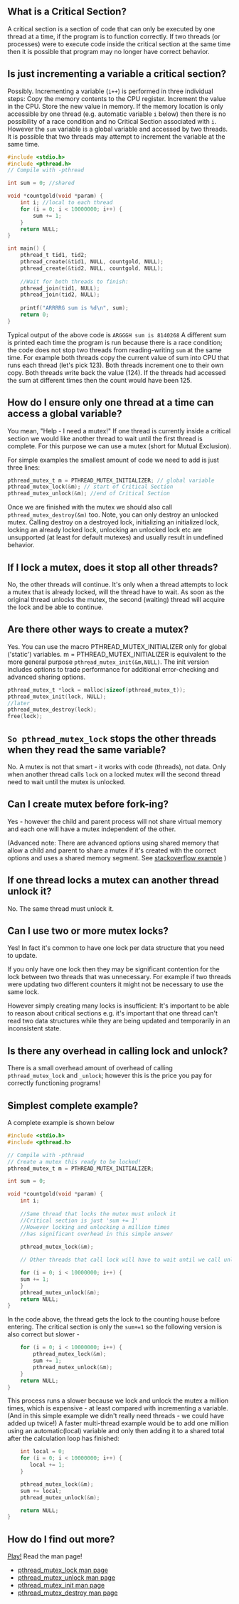 ## What is a Critical Section?
A critical section is a section of code that can only be executed by one thread at a time, if the program is to function correctly. If two threads (or processes) were to execute code inside the critical section at the same time then it is possible that program may no longer have correct behavior.

## Is just incrementing a variable a critical section?
Possibly. Incrementing a variable (`i++`) is performed in three individual steps: Copy the memory contents to the CPU register. Increment the value in the CPU. Store the new value in memory. If the memory location is only accessible by one thread (e.g. automatic variable `i` below) then there is no possibility of a race condition and no Critical Section associated with `i`. However the `sum` variable is a global variable and accessed by two threads. It is possible that two threads may attempt to increment the variable at the same time.
```C
#include <stdio.h>
#include <pthread.h>
// Compile with -pthread

int sum = 0; //shared

void *countgold(void *param) {
    int i; //local to each thread
    for (i = 0; i < 10000000; i++) {
        sum += 1;
    }
    return NULL;
}

int main() {
    pthread_t tid1, tid2;
    pthread_create(&tid1, NULL, countgold, NULL);
    pthread_create(&tid2, NULL, countgold, NULL);
    
    //Wait for both threads to finish:
    pthread_join(tid1, NULL);
    pthread_join(tid2, NULL);
    
    printf("ARRRRG sum is %d\n", sum);
    return 0;
}
```
Typical output of the above code is `ARGGGH sum is 8140268`
A different sum is printed each time the program is run because there is a race condition; the code does not stop two threads from reading-writing `sum` at the same time. For example both threads copy the current value of sum into CPU that runs each thread (let's pick 123). Both threads increment one to their own copy. Both threads write back the value (124). If the threads had accessed the sum at different times then the count would have been 125.

## How do I ensure only one thread at a time can access a global variable?
You mean, "Help - I need a mutex!"
If one thread is currently inside a critical section we would like another thread to wait until the first thread is complete. For this purpose we can use a mutex (short for Mutual Exclusion).

For simple examples the smallest amount of code we need to add is just three lines:
```C
pthread_mutex_t m = PTHREAD_MUTEX_INITIALIZER; // global variable
pthread_mutex_lock(&m); // start of Critical Section
pthread_mutex_unlock(&m); //end of Critical Section
```
Once we are finished with the mutex we should also call `pthread_mutex_destroy(&m)` too. Note, you can only destroy an unlocked mutex. Calling destroy on a destroyed lock, initializing an initialized lock, locking an already locked lock, unlocking an unlocked lock etc are unsupported (at least for default mutexes) and usually result in undefined behavior.

## If I lock a mutex, does it stop all other threads?
No, the other threads will continue. It's only when a thread attempts to lock a mutex that is already locked, will the thread have to wait. As soon as the original thread unlocks the mutex, the second (waiting) thread will acquire the lock and be able to continue.

## Are there other ways to create a mutex?
Yes. You can use the macro PTHREAD_MUTEX_INITIALIZER only for global ('static') variables.
m = PTHREAD_MUTEX_INITIALIZER is equivalent to the more general purpose
`pthread_mutex_init(&m,NULL)`. The init version includes options to trade performance for additional error-checking and advanced sharing options.

```C
pthread_mutex_t *lock = malloc(sizeof(pthread_mutex_t)); 
pthread_mutex_init(lock, NULL);
//later
pthread_mutex_destroy(lock);
free(lock);
```

## `So pthread_mutex_lock` stops the other threads when they read the same variable?
No. A mutex is not that smart - it works with code (threads), not data. Only when another thread calls `lock` on a locked mutex will the second thread need to wait until the mutex is unlocked.


## Can I create mutex before fork-ing?
Yes - however the child and parent process will not share virtual memory and each one will have a mutex independent of the other.

(Advanced note: There are advanced options using shared memory that allow a child and parent to share a mutex if it's created with the correct options and uses a shared memory segment. See [stackoverflow example](http://stackoverflow.com/questions/19172541/procs-fork-and-mutexes) )

## If one thread locks a mutex can another thread unlock it?
No. The same thread must unlock it.

## Can I use two or more mutex locks?
Yes! In fact it's common to have one lock per data structure that you need to update.

If you only have one lock then they may be significant contention for the lock between two threads that was unnecessary. For example if two threads were updating two different counters it might not be necessary to use the same lock.
 
However simply creating many locks is insufficient: It's important to be able to reason about critical sections e.g. it's important that one thread can't read two data structures while they are being updated and temporarily in an inconsistent state.

## Is there any overhead in calling lock and unlock?
There is a small overhead amount of overhead of calling `pthread_mutex_lock` and `_unlock`; however this is the price you pay for correctly functioning programs!

## Simplest complete example?
A complete example is shown below
```C
#include <stdio.h>
#include <pthread.h>

// Compile with -pthread
// Create a mutex this ready to be locked!
pthread_mutex_t m = PTHREAD_MUTEX_INITIALIZER;

int sum = 0;

void *countgold(void *param) {
    int i;
    
    //Same thread that locks the mutex must unlock it
    //Critical section is just 'sum += 1'
    //However locking and unlocking a million times
    //has significant overhead in this simple answer
    
    pthread_mutex_lock(&m);

    // Other threads that call lock will have to wait until we call unlock

    for (i = 0; i < 10000000; i++) {
	sum += 1;
    }
    pthread_mutex_unlock(&m);
    return NULL;
}
```

In the code above, the thread gets the lock to the counting house before entering. The critical section is only the `sum+=1` so the following version is also correct but slower - 
```C
    for (i = 0; i < 10000000; i++) {
        pthread_mutex_lock(&m);
        sum += 1;
        pthread_mutex_unlock(&m);
    }
    return NULL;
}
```
This process runs a slower because we lock and unlock the mutex a million times, which is expensive - at least compared with incrementing a variable. (And in this simple example we didn't really need threads - we could have added up twice!)  A faster multi-thread example would be to add one million using an automatic(local) variable and only then adding it to a shared total after the calculation loop has finished:
```C
    int local = 0;
    for (i = 0; i < 10000000; i++) {
       local += 1;
    }

    pthread_mutex_lock(&m);
    sum += local;
    pthread_mutex_unlock(&m);

    return NULL;
}
```
## How do I find out more?
[Play!](http://angrave.github.io/sys) Read the man page!
* [pthread_mutex_lock man page](http://linux.die.net/man/3/pthread_mutex_lock)
* [pthread_mutex_unlock man page](http://linux.die.net/man/3/pthread_mutex_unlock)
* [pthread_mutex_init man page](http://linux.die.net/man/3/pthread_mutex_init)
* [pthread_mutex_destroy man page](http://linux.die.net/man/3/pthread_mutex_destroy)

